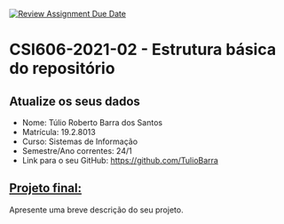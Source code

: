 [![Review Assignment Due Date](https://classroom.github.com/assets/deadline-readme-button-22041afd0340ce965d47ae6ef1cefeee28c7c493a6346c4f15d667ab976d596c.svg)](https://classroom.github.com/a/MJipK3P4)
# **CSI606-2021-02 - Estrutura básica do repositório**

## Atualize os seus dados

- Nome: Túlio Roberto Barra dos Santos
- Matrícula: 19.2.8013
- Curso: Sistemas de Informação
- Semestre/Ano correntes: 24/1  
- Link para o seu GitHub: https://github.com/TulioBarra

## [Projeto final:](./Projeto/README.md)

Apresente uma breve descrição do seu projeto.
